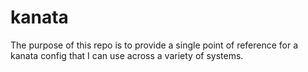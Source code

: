 # kanata

The purpose of this repo is to provide a single point of reference for a kanata config that I can use across a variety of systems.
